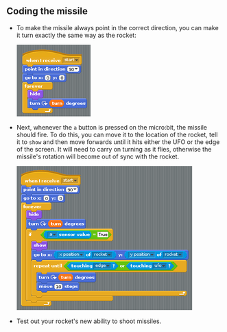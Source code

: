 ## Coding the missile

- To make the missile always point in the correct direction, you can make it turn exactly the same way as the rocket:

	![screen18](images/screen18.png)

- Next, whenever the `a` button is pressed on the micro:bit, the missile should fire. To do this, you can move it to the location of the rocket, tell it to `show` and then move forwards until it hits either the UFO or the edge of the screen. It will need to carry on turning as it flies, otherwise the missile's rotation will become out of sync with the rocket.

	![screen19](images/screen19.png)

- Test out your rocket's new ability to shoot missiles.

